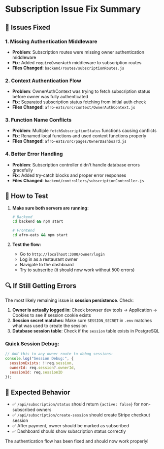 # Subscription Issue Fix Summary

## 🔧 Issues Fixed

### 1. **Missing Authentication Middleware**
- **Problem**: Subscription routes were missing owner authentication middleware
- **Fix**: Added `requireOwnerAuth` middleware to subscription routes
- **Files Changed**: `backend/routes/subscriptionRoutes.js`

### 2. **Context Authentication Flow**
- **Problem**: OwnerAuthContext was trying to fetch subscription status before owner was fully authenticated
- **Fix**: Separated subscription status fetching from initial auth check
- **Files Changed**: `afro-eats/src/context/OwnerAuthContext.js`

### 3. **Function Name Conflicts**
- **Problem**: Multiple `fetchSubscriptionStatus` functions causing conflicts
- **Fix**: Renamed local functions and used context functions properly
- **Files Changed**: `afro-eats/src/pages/OwnerDashboard.js`

### 4. **Better Error Handling**
- **Problem**: Subscription controller didn't handle database errors gracefully
- **Fix**: Added try-catch blocks and proper error responses
- **Files Changed**: `backend/controllers/subscriptionController.js`

## 🚀 How to Test

1. **Make sure both servers are running:**
   ```bash
   # Backend
   cd backend && npm start
   
   # Frontend  
   cd afro-eats && npm start
   ```

2. **Test the flow:**
   - Go to `http://localhost:3000/owner/login`
   - Log in as a restaurant owner
   - Navigate to the dashboard
   - Try to subscribe (it should now work without 500 errors)

## 🔍 If Still Getting Errors

The most likely remaining issue is **session persistence**. Check:

1. **Owner is actually logged in**: Check browser dev tools → Application → Cookies to see if session cookie exists
2. **Session secret matches**: Make sure `SESSION_SECRET` in `.env` matches what was used to create the session
3. **Database session table**: Check if the `session` table exists in PostgreSQL

### Quick Session Debug:
```javascript
// Add this to any owner route to debug sessions:
console.log("Session Debug:", {
  sessionExists: !!req.session,
  ownerId: req.session?.ownerId,
  sessionId: req.sessionID
});
```

## 🎯 Expected Behavior

- ✅ `/api/subscription/status` should return `{active: false}` for non-subscribed owners
- ✅ `/api/subscription/create-session` should create Stripe checkout session
- ✅ After payment, owner should be marked as subscribed
- ✅ Dashboard should show subscription status correctly

The authentication flow has been fixed and should now work properly!